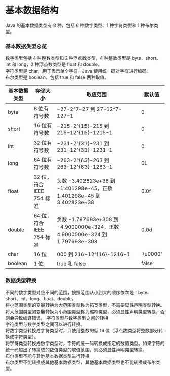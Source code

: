# 基本数据结构

Java 的基本数据类型有 8 种，包括 6 种数字类型、1 种字符类型和 1 种布尔类型。
<h3>基本数据类型总览</h3>

数字类型包括 4 种整数类型和 2 种浮点数类型，4 种整数类型是 byte、short、int 和 long，2 种浮点数类型是 float 和 double。<br>
字符类型是 char，用于表示单个字符。Java 使用统一码对字符进行编码。<br>
布尔类型是 boolean，包括 true 和 false 两种取值。

| 基本数据类型 | 存储大小                  | 取值范围                                                                     | 默认值   |
| ------------ | ------------------------- | ---------------------------------------------------------------------------- | -------- |
| byte         | 8 位有符号数              | −27-2^7−27 到 27−12^7-127−1                                                  | 0        |
| short        | 16 位有符号数             | −215-2^{15}−215 到 215−12^{15}-1215−1                                        | 0        |
| int          | 32 位有符号数             | −231-2^{31}−231 到 231−12^{31}-1231−1                                        | 0        |
| long         | 64 位有符号数             | −263-2^{63}−263 到 263−12^{63}-1263−1                                        | 0L       |
| float        | 32 位，符合 IEEE 754 标准 | 负数 -3.402823e+38 到 -1.401298e-45，正数 1.401298e-45 到 3.402823e+38       | 0.0f     |
| double       | 64 位，符合 IEEE 754 标准 | 负数 -1.797693e+308 到 -4.9000000e-324，正数 4.9000000e-324 到 1.797693e+308 | 0.0d     |
| char         | 16 位                     | 000 到 216−12^{16}-1216−1                                                    | '\u0000' |
| boolean      | 1 位                      | true 和 false                                                                | false    |<br>


<h3>数据类型转换</h3>
不同的数字类型对应不同的范围，按照范围从小到大的顺序依次是：byte、short、int、long、float、double。<br>
将小范围类型的变量转换为大范围类型称为拓宽类型，不需要显性声明类型转换。将大范围类型的变量转换为小范围类型称为缩窄类型，必须显性声明类型转换，否则会导致编译错误。
字符类型与数字类型之间的转换<br>
字符类型与数字类型之间可以进行转换。<br>
将数字类型转换成字符类型时，只使用整数的低 16 位（浮点数类型将整数部分转换成字符类型）。<br>
将字符类型转换成数字类型时，字符的统一码转换成指定的数值类型。如果字符的统一码超出了转换成的数值类型的取值范围，则必须显性声明类型转换。<br>
布尔类型不能与其他基本数据类型进行转换<br>
布尔类型不能转换成其他基本数据类型，其他基本数据类型也不能转换成布尔类型。

